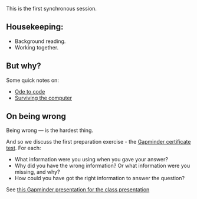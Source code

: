 This is the first synchronous session.

## Housekeeping:

* Background reading.
* Working together.

## But why?

Some quick notes on:

* [Ode to code](https://lisds.github.io/textbook/code-basics/to_code.html)
* [Surviving the computer](https://lisds.github.io/textbook/intro/surviving_computers.html)

## On being wrong

Being wrong — is the hardest thing.

And so we discuss the first preparation exercise - the [Gapminder certificate
test](https://upgrader.gapminder.org/t/sdg-world-un-goals/c/sdg-world-un-goals-main).  For each:

* What information were you using when you gave your answer?
* Why did you have the wrong information?  Or what information were you missing, and why?
* How could you have got the right information to answer the question?

See [this Gapminder presentation for the class
presentation](https://drive.google.com/drive/folders/0B9jWD65HiLUnTTJNQ3Bna2w2blU?resourcekey=0-qYVRO3qRMLJYL7Ti3fx_Cw&usp=sharing)
